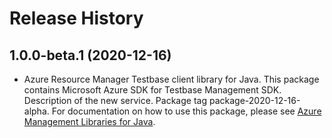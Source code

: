 # Release History

## 1.0.0-beta.1 (2020-12-16)

- Azure Resource Manager Testbase client library for Java. This package contains Microsoft Azure SDK for Testbase Management SDK. Description of the new service. Package tag package-2020-12-16-alpha. For documentation on how to use this package, please see [Azure Management Libraries for Java](https://aka.ms/azsdk/java/mgmt).